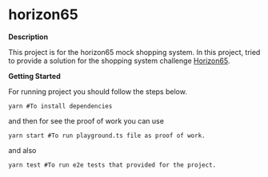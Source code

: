 # horizon65

**Description**

This project is for the horizon65 mock shopping system. 
In this project, tried to provide a solution for the shopping system challenge [Horizon65](https://gist.github.com/noverloop/86c4993b16f589637d06e66a04f4a6c2).


**Getting Started**

For running project you should follow the steps below.

```
yarn #To install dependencies
```
and then for see the proof of work you can use

```
yarn start #To run playground.ts file as proof of work.
```

and also 

```
yarn test #To run e2e tests that provided for the project.
```
